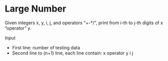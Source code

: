 # Large Number
Given integers x, y, i, j, and operators “+-*/”, print from i-th to j-th digits of x “operator” y.

Input
  - First line: number of testing data 
  - Second line to (n+1) line, each line contain: x operator y i j
